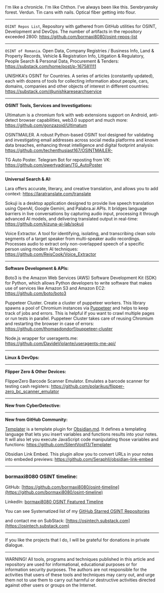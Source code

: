 
I'm like a chronicle. I'm like Chthon. I've always been like this. Serebryansky forest. Verdun. Tin cans with nails. Optical fiber getting into flour.

----

```OSINT Repos List```, Repository with gathered from GitHub utilities for OSINT, Development and DevOps. The number of artifacts in the repository exceeded 2800: https://github.com/bormaxi8080/osint-repos-list

----

```OSINT of Romania```. Open Data, Company Registries / Business Info, Land & Property Records, Vehicle & Registration Info, Litigation & Regulatory, People Search & Personal Data, Procurement & Tenders: https://substack.com/home/post/p-167581111

UNISHKA's OSINT for Countries. A series of articles (constantly updated), each with dozens of tools for collecting information about people, cars, domains, companies and other objects of interest in different countries: https://substack.com/@unishkaresearchservice

----

**OSINT Tools, Services and Investigations:**

Ultimatum is a chromium fork with web extensions support on Android, anti-detect browser capabilities, web3.0 support and much more: https://github.com/gonzazoid/Ultimatum

OSINTMAILER. A robust Python-based OSINT tool designed for validating and investigating email addresses across social media platforms and known data breaches, enhancing threat intelligence and digital footprint analysis: https://github.com/techenthusiast167/OSINTMAILER-

TG Auto Poster. Telegram Bot for reposting from VK: https://github.com/qwertyadrian/TG_AutoPoster

----

**Universal Search & AI:**

Lara offers accurate, literary, and creative translation, and allows you to add context: https://laratranslate.com/translate

Sokuji is a desktop application designed to provide live speech translation using OpenAI, Google Gemini, and Palabra.ai APIs. It bridges language barriers in live conversations by capturing audio input, processing it through advanced AI models, and delivering translated output in real-time: https://github.com/kizuna-ai-lab/sokuji

Voice Extractor. A tool for identifying, isolating, and transcribing clean solo segments of a target speaker from multi-speaker audio recordings. Processes audio to extract only non-overlapped speech of a specific person using modern AI techniques: https://github.com/ReisCook/Voice_Extractor

----

**Software Development & APIs:**

Boto3 is the Amazon Web Services (AWS) Software Development Kit (SDK) for Python, which allows Python developers to write software that makes use of services like Amazon S3 and Amazon EC2: https://github.com/boto/boto3

Puppeteer Cluster. Create a cluster of puppeteer workers. This library spawns a pool of Chromium instances via [Puppeteer](https://github.com/GoogleChrome/puppeteer "Puppeteer") and helps to keep track of jobs and errors. This is helpful if you want to crawl multiple pages or run tests in parallel. Puppeteer Cluster takes care of reusing Chromium and restarting the browser in case of errors: https://github.com/thomasdondorf/puppeteer-cluster

Node.js wrapper for useragents.me: https://github.com/DavideViolante/useragents-me-api/

----

**Linux & DevOps:**



----

**Flipper Zero & Other Devices:**

FlipperZero Barcode Scanner Emulator. Emulates a barcode scanner for testing cash registers: https://github.com/polarikus/flipper-zero_bc_scanner_emulator

----

**New from CyberDetective:**



----

**New from GitHub Community:**

[Templater](https://github.com/SilentVoid13/Templater) is a template plugin for [Obsidian.md](https://obsidian.md/). It defines a templating language that lets you insert variables and functions results into your notes. It will also let you execute JavaScript code manipulating those variables and functions: https://github.com/SilentVoid13/Templater

Obsidian Link Embed. This plugin allow you to convert URLs in your notes into embeded previews: https://github.com/Seraphli/obsidian-link-embed

----
### bormaxi8080 OSINT timeline:

GitHub: [https://github.com/bormaxi8080/osint-timeline](https://github.com/bormaxi8080/osint-timeline)

LinkedIn: [bormaxi8080 OSINT Featured Timeline](https://www.linkedin.com/in/osintech/details/featured/)

You can see Systematized list of my [GitHub Starred OSINT Repositories](https://github.com/bormaxi8080/osint-repos-list)

and contact me on SubStack: [https://osintech.substack.com](https://osintech.substack.com)

----

If you like the projects that I do, I will be grateful for donations in private dialogue.

----

WARNING! All tools, programs and techniques published in this article and repository are used for informational, educational purposes or for information security purposes. The authors are not responsible for the activities that users of these tools and techniques may carry out, and urge them not to use them to carry out harmful or destructive activities directed against other users or groups on the Internet.

